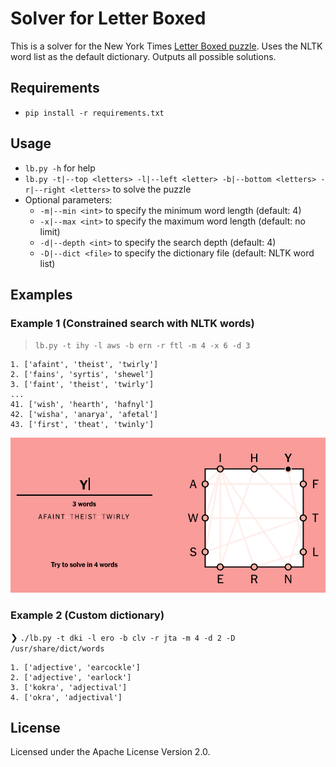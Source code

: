# Solver for Letter Boxed

This is a solver for the New York Times [Letter Boxed puzzle](https://www.nytimes.com/puzzles/letter-boxed). 
Uses the NLTK word list as the default dictionary. Outputs all possible solutions.

## Requirements

* `pip install -r requirements.txt`

## Usage

* `lb.py -h` for help
* `lb.py -t|--top <letters> -l|--left <letter> -b|--bottom <letters> -r|--right <letters>` to solve the puzzle
* Optional parameters:
  * `-m|--min <int>` to specify the minimum word length (default: 4)
  * `-x|--max <int>` to specify the maximum word length (default: no limit)
  * `-d|--depth <int>` to specify the search depth (default: 4)
  * `-D|--dict <file>` to specify the dictionary file (default: NLTK word list)

## Examples

### Example 1 (Constrained search with NLTK words)
> `lb.py -t ihy -l aws -b ern -r ftl -m 4 -x 6 -d 3`
```
1. ['afaint', 'theist', 'twirly']
2. ['fains', 'syrtis', 'shewel']
3. ['faint', 'theist', 'twirly']
...
41. ['wish', 'hearth', 'hafnyl']
42. ['wisha', 'anarya', 'afetal']
43. ['first', 'theat', 'twinly']
```
![Example solution](sample_solution.png)

### Example 2 (Custom dictionary)

❯ `./lb.py -t dki -l ero -b clv -r jta -m 4 -d 2 -D /usr/share/dict/words`
```
1. ['adjective', 'earcockle']
2. ['adjective', 'earlock']
3. ['kokra', 'adjectival']
4. ['okra', 'adjectival']
```

## License
Licensed under the Apache License Version 2.0.


